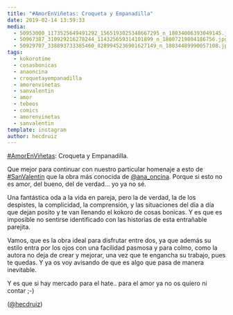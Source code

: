 ```yaml
---
title: "#AmorEnViñetas: Croqueta y Empanadilla"
date: 2019-02-14 13:59:33
media: 
  - 50953000_1173525649491292_1565193025348667295_n_18034006393049145.jpg
  - 50967387_310929216278244_114325659314101899_n_18007219804186756.jpg
  - 50929707_338893733385460_8289945236901627149_n_18034489990057108.jpg
tags: 
  - kokorotime
  - cosasbonicas
  - anaoncina
  - croquetayempanadilla
  - amorenvinetas
  - sanvalentin
  - amor
  - tebeos
  - comics
  - amorenvinetas
  - sanvalentin
template: instagram
author: hecdruiz
---
```


[#AmorEnViñetas](/tags/amorenvinetas): Croqueta y Empanadilla.


Que mejor para continuar con nuestro particular homenaje a esto de [#SanValentin](/tags/sanvalentin) que la obra más conocida de [@ana_oncina](https://instagram.com/ana_oncina). Porque si esto no es amor, del bueno, del de verdad... yo ya no sé.


Una fantástica oda a la vida en pareja, pero la de verdad, la de los despistes, la complicidad, la comprensión, y las situaciones del día a día que dejan posito y te van llenando el kokoro de cosas bonicas. Y es que es imposible no sentirse identificado con las historias de esta entrañable parejita.


Vamos, que es la obra ideal para disfrutar entre dos, ya que además su estilo entra por los ojos con una facilidad pasmosa y para colmo, como la autora no deja de crear y mejorar, una vez que te engancha su trabajo, pues te quedas. Y ya os voy avisando de que es algo que pasa de manera inevitable.


Y es que si hay mercado para el hate.. para el amor ya no os quiero ni contar ;-)


([@hecdruiz](https://instagram.com/hecdruiz))
